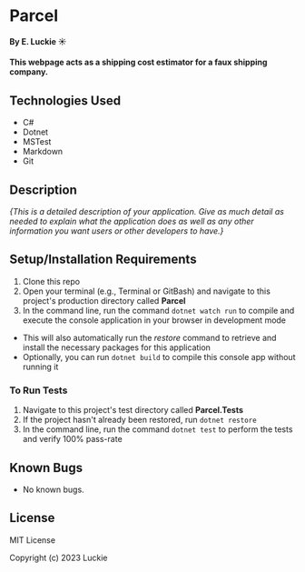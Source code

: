 # Parcel

#### By E. Luckie ☀️

#### This webpage acts as a shipping cost estimator for a faux shipping company.

## Technologies Used

* C#
* Dotnet
* MSTest
* Markdown
* Git

## Description

_{This is a detailed description of your application. Give as much detail as needed to explain what the application does as well as any other information you want users or other developers to have.}_

## Setup/Installation Requirements

1. Clone this repo
2. Open your terminal (e.g., Terminal or GitBash) and navigate to this project's production directory called **Parcel**
3. In the command line, run the command ``dotnet watch run`` to compile and execute the console application in your browser in development mode
* This will also automatically run the _restore_ command to retrieve and install the necessary packages for this application
* Optionally, you can run ``dotnet build`` to compile this console app without running it

### To Run Tests
1. Navigate to this project's test directory called **Parcel.Tests**
2. If the project hasn't already been restored, run ``dotnet restore``
3. In the command line, run the command ``dotnet test`` to perform the tests and verify 100% pass-rate

## Known Bugs

* No known bugs.

## License

MIT License

Copyright (c) 2023 Luckie